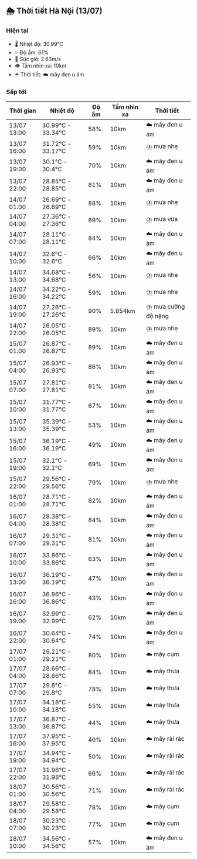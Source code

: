 ## 🌦️ Thời tiết Hà Nội (13/07)

### Hiện tại

- 🌡️ Nhiệt độ: 30.99℃
- 💦 Độ ẩm: 61%
- 💨 Sức gió: 2.63m/s
- 👁️ Tầm nhìn xa: 10km
- ☂️ Thời tiết: ☁️ mây đen u ám

### Sắp tới

| Thời gian | Nhiệt độ | Độ ẩm | Tầm nhìn xa | Thời tiết |
| --- | --- | --- | --- | --- |
| 13/07 13:00 | 30.99℃ - 33.34℃ | 58% | 10km | ☁️ mây đen u ám |
| 13/07 16:00 | 31.72℃ - 33.17℃ | 59% | 10km | ⛈️ mưa nhẹ |
| 13/07 19:00 | 30.1℃ - 30.4℃ | 70% | 10km | ☁️ mây đen u ám |
| 13/07 22:00 | 28.85℃ - 28.85℃ | 81% | 10km | ☁️ mây đen u ám |
| 14/07 01:00 | 26.69℃ - 26.69℃ | 88% | 10km | ⛈️ mưa nhẹ |
| 14/07 04:00 | 27.36℃ - 27.36℃ | 89% | 10km | ⛈️ mưa vừa |
| 14/07 07:00 | 28.11℃ - 28.11℃ | 84% | 10km | ☁️ mây đen u ám |
| 14/07 10:00 | 32.6℃ - 32.6℃ | 66% | 10km | ☁️ mây đen u ám |
| 14/07 13:00 | 34.68℃ - 34.68℃ | 56% | 10km | ⛈️ mưa nhẹ |
| 14/07 16:00 | 34.22℃ - 34.22℃ | 59% | 10km | ⛈️ mưa nhẹ |
| 14/07 19:00 | 27.26℃ - 27.26℃ | 90% | 5.854km | ⛈️ mưa cường độ nặng |
| 14/07 22:00 | 26.05℃ - 26.05℃ | 89% | 10km | ⛈️ mưa nhẹ |
| 15/07 01:00 | 26.87℃ - 26.87℃ | 89% | 10km | ☁️ mây đen u ám |
| 15/07 04:00 | 26.93℃ - 26.93℃ | 86% | 10km | ☁️ mây đen u ám |
| 15/07 07:00 | 27.81℃ - 27.81℃ | 81% | 10km | ☁️ mây đen u ám |
| 15/07 10:00 | 31.77℃ - 31.77℃ | 67% | 10km | ☁️ mây đen u ám |
| 15/07 13:00 | 35.39℃ - 35.39℃ | 53% | 10km | ☁️ mây đen u ám |
| 15/07 16:00 | 36.19℃ - 36.19℃ | 49% | 10km | ☁️ mây đen u ám |
| 15/07 19:00 | 32.1℃ - 32.1℃ | 69% | 10km | ☁️ mây đen u ám |
| 15/07 22:00 | 29.56℃ - 29.56℃ | 79% | 10km | ⛈️ mưa nhẹ |
| 16/07 01:00 | 28.71℃ - 28.71℃ | 82% | 10km | ☁️ mây đen u ám |
| 16/07 04:00 | 28.38℃ - 28.38℃ | 84% | 10km | ☁️ mây đen u ám |
| 16/07 07:00 | 29.31℃ - 29.31℃ | 81% | 10km | ☁️ mây đen u ám |
| 16/07 10:00 | 33.86℃ - 33.86℃ | 63% | 10km | ☁️ mây đen u ám |
| 16/07 13:00 | 36.19℃ - 36.19℃ | 47% | 10km | ☁️ mây đen u ám |
| 16/07 16:00 | 36.86℃ - 36.86℃ | 43% | 10km | ☁️ mây đen u ám |
| 16/07 19:00 | 32.99℃ - 32.99℃ | 62% | 10km | ☁️ mây đen u ám |
| 16/07 22:00 | 30.64℃ - 30.64℃ | 74% | 10km | ☁️ mây đen u ám |
| 17/07 01:00 | 29.21℃ - 29.21℃ | 80% | 10km | ☁️ mây cụm |
| 17/07 04:00 | 28.66℃ - 28.66℃ | 84% | 10km | ☁️ mây thưa |
| 17/07 07:00 | 29.8℃ - 29.8℃ | 78% | 10km | ☁️ mây thưa |
| 17/07 10:00 | 34.18℃ - 34.18℃ | 55% | 10km | ☁️ mây thưa |
| 17/07 13:00 | 36.87℃ - 36.87℃ | 44% | 10km | ☁️ mây thưa |
| 17/07 16:00 | 37.95℃ - 37.95℃ | 40% | 10km | ☁️ mây rải rác |
| 17/07 19:00 | 34.94℃ - 34.94℃ | 50% | 10km | ☁️ mây rải rác |
| 17/07 22:00 | 31.98℃ - 31.98℃ | 66% | 10km | ☁️ mây rải rác |
| 18/07 01:00 | 30.56℃ - 30.56℃ | 71% | 10km | ☁️ mây rải rác |
| 18/07 04:00 | 29.58℃ - 29.58℃ | 78% | 10km | ☁️ mây cụm |
| 18/07 07:00 | 30.23℃ - 30.23℃ | 77% | 10km | ☁️ mây cụm |
| 18/07 10:00 | 34.56℃ - 34.56℃ | 57% | 10km | ☁️ mây đen u ám |
